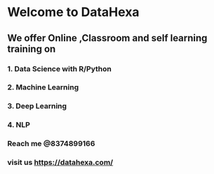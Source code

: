 # Welcome to DataHexa

## We offer Online ,Classroom and self learning training on 
### 1. Data Science with R/Python
### 2. Machine Learning
### 3. Deep Learning
### 4. NLP
### Reach me @8374899166
### visit us https://datahexa.com/
